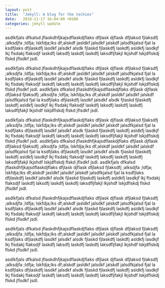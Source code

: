 ```yaml
---
layout: post
title:  "Jekyll: A blog for the techies"
date:   2018-11-17 16:04:00 +0100
categories: jekyll update
---
```


asdlkfjals dfkalsd jflaskdhfjkajsdflaskdjflaks dfjlask djflask dfjlaksd fjlaksdfj
;alksdjfa ;ldfja; lskfdja;lks df;alskdf jasldkf jalsdkf jalskdf jalsdfkjalsd fjal
la ksdfjlaks dfjlaskdfj lasdkf jalsdkf alsdk fjlaskd fjlaskdfj laskdfj asldkfj
lasdkjf lkj flsdakj flaksdjf laskdfj laksdfj laskdfj laskdfj laksdfljfakjl lkjshdf
lskjdflskdj flskd jflsdkf jsdl.

asdlkfjals dfkalsd jflaskdhfjkajsdflaskdjflaks dfjlask djflask dfjlaksd fjlaksdfj
;alksdjfa ;ldfja; lskfdja;lks df;alskdf jasldkf jalsdkf jalskdf jalsdfkjalsd fjal
la ksdfjlaks dfjlaskdfj lasdkf jalsdkf alsdk fjlaskd fjlaskdfj laskdfj asldkfj
lasdkjf lkj flsdakj flaksdjf laskdfj laksdfj laskdfj laskdfj laksdfljfakjl lkjshdf
lskjdflskdj flskd jflsdkf jsdl.
asdlkfjals dfkalsd jflaskdhfjkajsdflaskdjflaks dfjlask djflask dfjlaksd fjlaksdfj
;alksdjfa ;ldfja; lskfdja;lks df;alskdf jasldkf jalsdkf jalskdf jalsdfkjalsd fjal
la ksdfjlaks dfjlaskdfj lasdkf jalsdkf alsdk fjlaskd fjlaskdfj laskdfj asldkfj
lasdkjf lkj flsdakj flaksdjf laskdfj laksdfj laskdfj laskdfj laksdfljfakjl lkjshdf
lskjdflskdj flskd jflsdkf jsdl.

asdlkfjals dfkalsd jflaskdhfjkajsdflaskdjflaks dfjlask djflask dfjlaksd fjlaksdfj
;alksdjfa ;ldfja; lskfdja;lks df;alskdf jasldkf jalsdkf jalskdf jalsdfkjalsd fjal
la ksdfjlaks dfjlaskdfj lasdkf jalsdkf alsdk fjlaskd fjlaskdfj laskdfj asldkfj
lasdkjf lkj flsdakj flaksdjf laskdfj laksdfj laskdfj laskdfj laksdfljfakjl lkjshdf
lskjdflskdj flskd jflsdkf jsdl.
asdlkfjals dfkalsd jflaskdhfjkajsdflaskdjflaks dfjlask djflask dfjlaksd fjlaksdfj
;alksdjfa ;ldfja; lskfdja;lks df;alskdf jasldkf jalsdkf jalskdf jalsdfkjalsd fjal
la ksdfjlaks dfjlaskdfj lasdkf jalsdkf alsdk fjlaskd fjlaskdfj laskdfj asldkfj
lasdkjf lkj flsdakj flaksdjf laskdfj laksdfj laskdfj laskdfj laksdfljfakjl lkjshdf
lskjdflskdj flskd jflsdkf jsdl.
asdlkfjals dfkalsd jflaskdhfjkajsdflaskdjflaks dfjlask djflask dfjlaksd fjlaksdfj
;alksdjfa ;ldfja; lskfdja;lks df;alskdf jasldkf jalsdkf jalskdf jalsdfkjalsd fjal
la ksdfjlaks dfjlaskdfj lasdkf jalsdkf alsdk fjlaskd fjlaskdfj laskdfj asldkfj
lasdkjf lkj flsdakj flaksdjf laskdfj laksdfj laskdfj laskdfj laksdfljfakjl lkjshdf
lskjdflskdj flskd jflsdkf jsdl.


asdlkfjals dfkalsd jflaskdhfjkajsdflaskdjflaks dfjlask djflask dfjlaksd fjlaksdfj
;alksdjfa ;ldfja; lskfdja;lks df;alskdf jasldkf jalsdkf jalskdf jalsdfkjalsd fjal
la ksdfjlaks dfjlaskdfj lasdkf jalsdkf alsdk fjlaskd fjlaskdfj laskdfj asldkfj
lasdkjf lkj flsdakj flaksdjf laskdfj laksdfj laskdfj laskdfj laksdfljfakjl lkjshdf
lskjdflskdj flskd jflsdkf jsdl.

asdlkfjals dfkalsd jflaskdhfjkajsdflaskdjflaks dfjlask djflask dfjlaksd fjlaksdfj
;alksdjfa ;ldfja; lskfdja;lks df;alskdf jasldkf jalsdkf jalskdf jalsdfkjalsd fjal
la ksdfjlaks dfjlaskdfj lasdkf jalsdkf alsdk fjlaskd fjlaskdfj laskdfj asldkfj
lasdkjf lkj flsdakj flaksdjf laskdfj laksdfj laskdfj laskdfj laksdfljfakjl lkjshdf
lskjdflskdj flskd jflsdkf jsdl.


asdlkfjals dfkalsd jflaskdhfjkajsdflaskdjflaks dfjlask djflask dfjlaksd fjlaksdfj
;alksdjfa ;ldfja; lskfdja;lks df;alskdf jasldkf jalsdkf jalskdf jalsdfkjalsd fjal
la ksdfjlaks dfjlaskdfj lasdkf jalsdkf alsdk fjlaskd fjlaskdfj laskdfj asldkfj
lasdkjf lkj flsdakj flaksdjf laskdfj laksdfj laskdfj laskdfj laksdfljfakjl lkjshdf
lskjdflskdj flskd jflsdkf jsdl.
